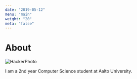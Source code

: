 ```yaml
---
date: "2019-05-12"
menu: "main"
weight: "20"
meta: "false"
---
```

# About

![HackerPhoto](/cs-ej4101-fall-2019-086-advanced/images/hacker.jpg)

I am a 2nd year Computer Science student at Aalto University.